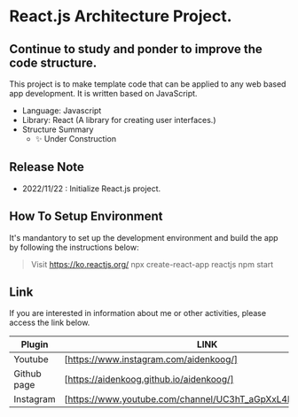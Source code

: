 # React.js Architecture Project.
## Continue to study and ponder to improve the code structure.


This project is to make template code that can be applied to any web based app development.
It is written based on JavaScript.

- Language: Javascript
- Library: React (A library for creating user interfaces.)
- Structure Summary
    - ✨ Under Construction

## Release Note

- 2022/11/22 : Initialize React.js project.


## How To Setup Environment

It's mandantory to set up the development environment and build the app by following the instructions below:

> Visit https://ko.reactjs.org/
> npx create-react-app reactjs
> npm start

## Link

If you are interested in information about me or other activities, please access the link below.

| Plugin | LINK |
| ------ | ------ |
| Youtube | [https://www.instagram.com/aidenkoog/] |
| Github page | [https://aidenkoog.github.io/aidenkoog/] |
| Instagram | [https://www.youtube.com/channel/UC3hT_aGpXxL4Dygz4_tNVQA] |
